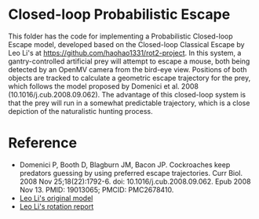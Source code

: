 # Closed-loop Probabilistic Escape
This folder has the code for implementing a Probabilistic Closed-loop Escape model, developed based on the Closed-loop Classical Escape by Leo Li's at https://github.com/haohao1331/rot2-project. In this system, a gantry-controlled artificial prey will attempt to escape a mouse, both being detected by an OpenMV camera from the bird-eye view. Positions of both objects are tracked to calculate a geometric escape trajectory for the prey, which follows the model proposed by Domenici et al. 2008 (10.1016/j.cub.2008.09.062). The advantage of this closed-loop system is that the prey will run in a somewhat predictable trajectory, which is a close depiction of the naturalistic hunting process.  

# Reference
- Domenici P, Booth D, Blagburn JM, Bacon JP. Cockroaches keep predators guessing by using preferred escape trajectories. Curr Biol. 2008 Nov 25;18(22):1792-6. doi: 10.1016/j.cub.2008.09.062. Epub 2008 Nov 13. PMID: 19013065; PMCID: PMC2678410.
- [Leo Li's original model](https://github.com/haohao1331/rot2-project)
- [Leo Li's rotation report](docs/Rotation%20Report.pdf)